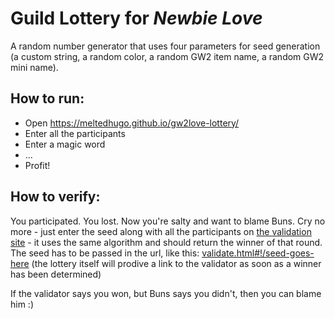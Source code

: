 # Guild Lottery for *Newbie Love*

A random number generator that uses four parameters for seed generation (a custom string, a random color, a random GW2 item name, a random GW2 mini name).

## How to run:
* Open https://meltedhugo.github.io/gw2love-lottery/
* Enter all the participants
* Enter a magic word
* ...
* Profit!

## How to verify:
You participated. You lost. Now you're salty and want to blame Buns.
Cry no more - just enter the seed along with all the participants on [the validation site](https://meltedhugo.github.io/gw2love-lottery/validate.html) - it uses the same algorithm and should return the winner of that round. The seed has to be passed in the url, like this: [validate.html#!/seed-goes-here](https://meltedhugo.github.io/gw2love-lottery/validate.html#!/W1tbIkZyb2RvIiwic2tpZGFkZGxlIl0sWyJTYW0iLCJza2lkb29kbGUiXV0sMTMwLDczMDk0LDM3Ml0=) (the lottery itself will prodive a link to the validator as soon as a winner has been determined)

If the validator says you won, but Buns says you didn't, then you can blame him :)
